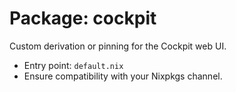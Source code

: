 # Package: cockpit

Custom derivation or pinning for the Cockpit web UI.

- Entry point: `default.nix`
- Ensure compatibility with your Nixpkgs channel.
